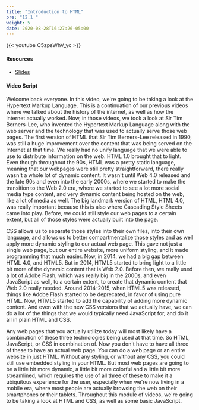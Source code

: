 ```yaml
---
title: "Introduction to HTML"
pre: "12.1 "
weight: 5
date: 2020-08-28T16:27:26-05:00
---
```


{{< youtube C5zpsWhV_yc >}}


#### Resources
* [Slides](/1-cis115/13-webprog/slides/13-WebProgramming1.pdf)

#### Video Script

Welcome back everyone. In this video, we're going to be taking a look at the Hypertext Markup Language. This is a continuation of our previous videos where we talked about the history of the internet, as well as how the internet actually worked. Now, in those videos, we took a look at Sir Tim Berners-Lee, who invented the Hypertext Markup Language along with the web server and the technology that was used to actually serve those web pages. The first version of HTML that Sir Tim Berners-Lee released in 1990, was still a huge improvement over the content that was being served on the Internet at that time. We really had no unify language that we were able to use to distribute information on the web. HTML 1.0 brought that to light. Even though throughout the 90s, HTML was a pretty static language, meaning that our webpages were still pretty straightforward, there really wasn't a whole lot of dynamic content. It wasn't until Web 4.0 released and the late 90s and even into the early 2000s, where we started to make the transition to the Web 2.0 era, where we started to see a lot more social media type content, and very dynamic content being hosted on the web, like a lot of media as well. The big landmark version of HTML, HTML 4.0, was really important because this is also where Cascading Style Sheets came into play. Before, we could still style our web pages to a certain extent, but all of those styles were actually built into the page. 

CSS allows us to separate those styles into their own files, into their own language, and allows us to better compartmentalize those styles and as well apply more dynamic styling to our actual web page. This gave not just a single web page, but our entire website, more uniform styling, and it made programming that much easier. Now, in 2014, we had a big gap between HTML 4.0, and HTML5. But in 2014, HTML5 started to bring light to a little bit more of the dynamic content that is Web 2.0. Before then, we really used a lot of Adobe Flash, which was really big in the 2000s, and even JavaScript as well, to a certain extent, to create that dynamic content that Web 2.0 really needed. Around 2014-2015, when HTML5 was released, things like Adobe Flash started to be deprecated, in favor of using pure HTML. Now, HTML5 started to add the capability of adding more dynamic content. And even with the new CSS versions that we actually have, we can do a lot of the things that we would typically need JavaScript for, and do it all in plain HTML and CSS. 

Any web pages that you actually utilize today will most likely have a combination of these three technologies being used at that time. So HTML, JavaScript, or CSS in combination of. Now you don't have to have all three of these to have an actual web page. You can do a web page or an entire website in just HTML. Without any styling, or without any CSS, you could still use embedded styling in your HTML. But most web pages are going to be a little bit more dynamic, a little bit more colorful and a little bit more streamlined, which requires the use of all three of these to make it a ubiquitous experience for the user, especially when we're now living in a mobile era, where most people are actually browsing the web on their smartphones or their tablets. Throughout this module of videos, we're going to be taking a look at HTML and CSS, as well as some basic JavaScript. 

